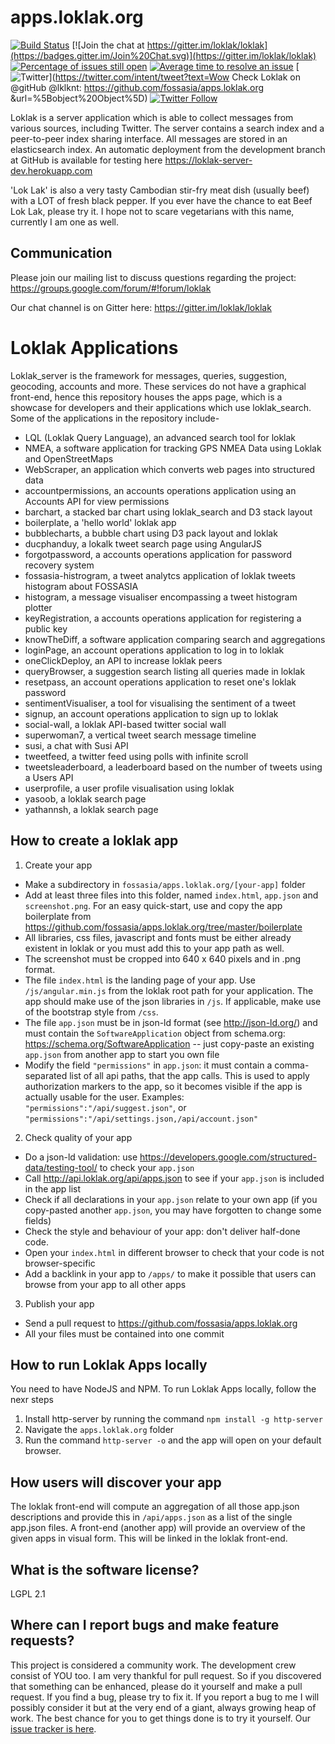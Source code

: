 # apps.loklak.org
[![Build Status](https://travis-ci.org/loklak/loklak_server.svg?branch=master)](https://travis-ci.org/fossasia/apps.loklak.org)
[![Join the chat at https://gitter.im/loklak/loklak](https://badges.gitter.im/Join%20Chat.svg)](https://gitter.im/loklak/loklak)
[![Percentage of issues still open](http://isitmaintained.com/badge/open/fossasia/apps.loklak.org.svg)](http://isitmaintained.com/project/fossasia/apps.loklak.org "Percentage of issues still open")
[![Average time to resolve an issue](http://isitmaintained.com/badge/resolution/fossasia/apps.loklak.org.svg)](http://isitmaintained.com/project/fossasia/apps.loklak.org "Average time to resolve an issue")
[![Twitter](https://img.shields.io/twitter/url/http/shields.io.svg?style=social)](https://twitter.com/intent/tweet?text=Wow Check Loklak on @gitHub @lklknt: https://github.com/fossasia/apps.loklak.org &url=%5Bobject%20Object%5D)
[![Twitter Follow](https://img.shields.io/twitter/follow/lklknt.svg?style=social&label=Follow&maxAge=2592000?style=flat-square)](https://twitter.com/lklknt)

Loklak is a server application which is able to collect messages from various sources, including Twitter. The server contains a search index and a peer-to-peer index sharing interface. All messages are stored in an elasticsearch index. An automatic deployment from the development branch at GitHub is available for testing here https://loklak-server-dev.herokuapp.com

'Lok Lak' is also a very tasty Cambodian stir-fry meat dish (usually beef) with a LOT of fresh black pepper. If you ever have the chance to eat Beef Lok Lak, please try it. I hope not to scare vegetarians with this name, currently I am one as well.

## Communication

Please join our mailing list to discuss questions regarding the project: https://groups.google.com/forum/#!forum/loklak

Our chat channel is on Gitter here: https://gitter.im/loklak/loklak

# Loklak Applications

Loklak_server is the framework for messages, queries, suggestion, geocoding, accounts and more. These services do not have a graphical front-end, hence this repository houses the apps page, which is a showcase for developers and their applications which use loklak_search.
Some of the applications in the repository include-
- LQL (Loklak Query Language), an advanced search tool for loklak
- NMEA, a software application for tracking GPS NMEA Data using Loklak and OpenStreetMaps
- WebScraper, an application which converts web pages into structured data
- accountpermissions, an accounts operations application using an Accounts API for view permissions
- barchart, a stacked bar chart using loklak_search and D3 stack layout
- boilerplate, a 'hello world' loklak app
- bubblecharts, a bubble chart using D3 pack layout and loklak
- ducphanduy, a lokalk tweet search page using AngularJS
- forgotpassword, a accounts operations application for  password recovery system
- fossasia-histrogram, a tweet analytcs application of loklak tweets histogram about FOSSASIA
- histogram, a message visualiser encompassing a tweet histogram plotter
- keyRegistration, a accounts operations application for registering a public key
- knowTheDiff, a software application comparing search and aggregations
- loginPage, an account operations application to log in to loklak
- oneClickDeploy, an API to increase loklak peers
- queryBrowser, a suggestion search listing all queries made in loklak
- resetpass, an account operations application to reset one's loklak password
- sentimentVisualiser, a tool for visualising the sentiment of a tweet
- signup, an account operations application to sign up to loklak
- social-wall, a loklak API-based twitter social wall
- superwoman7, a vertical tweet search message timeline
- susi, a chat with Susi API
- tweetfeed, a twitter feed using polls with infinite scroll
- tweetsleaderboard, a leaderboard based on the number of tweets using a Users API
- userprofile, a user profile visualisation using loklak
- yasoob, a loklak search page
- yathannsh, a loklak search page


## How to create a loklak app

1. Create your app
  - Make a subdirectory in ```fossasia/apps.loklak.org/[your-app]``` folder
  - Add at least three files into this folder, named ```index.html```, ```app.json``` and ```screenshot.png```.
    For an easy quick-start, use and copy the app boilerplate from
    https://github.com/fossasia/apps.loklak.org/tree/master/boilerplate
  - All libraries, css files, javascript and fonts must be either already existent
    in loklak or you must add this to your app path as well. 
  - The screenshot must be cropped into 640 x 640 pixels and in .png format.
  - The file ```index.html``` is the landing page of your app.
    Use ```/js/angular.min.js``` from the loklak root path for your application.
    The app should make use of the json libraries in ```/js```.
    If applicable, make use of the bootstrap style from ```/css```.
  - The file ```app.json``` must be in json-ld format (see http://json-ld.org/)
    and must contain the ```SoftwareApplication``` object from schema.org:
    https://schema.org/SoftwareApplication -- just copy-paste an existing ```app.json``` from another app to start you own file
  - Modify the field ```"permissions"``` in ```app.json```: it must contain a comma-separated list of all api paths,
    that the app calls. This is used to apply authorization markers to the app, so it becomes visible if the app
    is actually usable for the user. Examples:
    ```"permissions":"/api/suggest.json"```, or ```"permissions":"/api/settings.json,/api/account.json"```

2. Check quality of your app
  - Do a json-ld validation: use https://developers.google.com/structured-data/testing-tool/ to check your ```app.json```
  - Call http://api.loklak.org/api/apps.json to see if your ```app.json``` is included in the app list
  - Check if all declarations in your ```app.json``` relate to your own app
    (if you copy-pasted another ```app.json```, you may have forgotten to change some fields)
  - Check the style and behaviour of your app: don't deliver half-done code.
  - Open your ```index.html``` in different browser to check that your code is not browser-specific
  - Add a backlink in your app to ```/apps/``` to make it possible that users can browse from your app to all other apps

3. Publish your app
  - Send a pull request to https://github.com/fossasia/apps.loklak.org
  - All your files must be contained into one commit

## How to run Loklak Apps locally

You need to have NodeJS and NPM. To run Loklak Apps locally, follow the nexr steps

1. Install http-server by running the command ```npm install -g http-server```
2. Navigate the ```apps.loklak.org``` folder
3. Run the command ```http-server -o``` and the app will open on your default browser.

## How users will discover your app
The loklak front-end will compute an aggregation of all those app.json descriptions and provide this in ```/api/apps.json``` as a list of the single app.json files.
A front-end (another app) will provide an overview of the given apps in visual form. This will be linked in the loklak front-end.


## What is the software license?

LGPL 2.1


## Where can I report bugs and make feature requests?

This project is considered a community work. The development crew consist of YOU too. I am very thankful for pull request. So if you discovered that something can be enhanced, please do it yourself and make a pull request. If you find a bug, please try to fix it. If you report a bug to me I will possibly consider it but at the very end of a giant, always growing heap of work. The best chance for you to get things done is to try it yourself. Our [issue tracker is here](https://github.com/loklak/loklak_server/issues).
